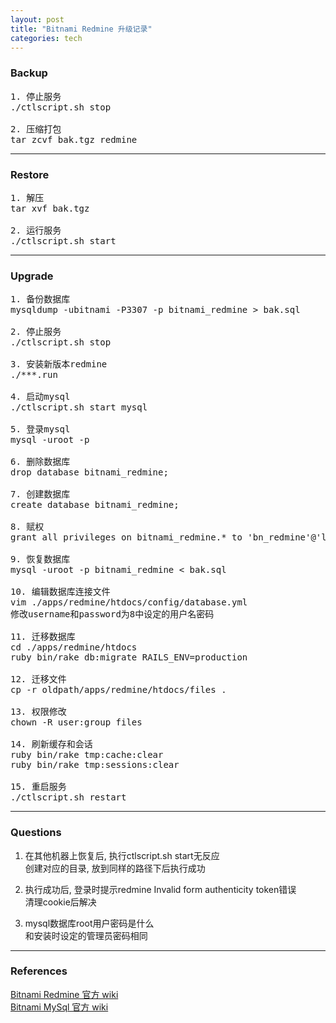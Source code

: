 ```yaml
---
layout: post
title: "Bitnami Redmine 升级记录"
categories: tech
---
```


### Backup
<pre>
1. 停止服务
./ctlscript.sh stop

2. 压缩打包
tar zcvf bak.tgz redmine
</pre>

---

### Restore
<pre>
1. 解压
tar xvf bak.tgz

2. 运行服务
./ctlscript.sh start
</pre>

---

### Upgrade
<pre>
1. 备份数据库
mysqldump -ubitnami -P3307 -p bitnami_redmine > bak.sql

2. 停止服务
./ctlscript.sh stop

3. 安装新版本redmine
./***.run

4. 启动mysql
./ctlscript.sh start mysql

5. 登录mysql
mysql -uroot -p

6. 删除数据库
drop database bitnami_redmine;

7. 创建数据库
create database bitnami_redmine;

8. 赋权
grant all privileges on bitnami_redmine.* to 'bn_redmine'@'localhost' identified by 'DATABASE_PASSWORD';

9. 恢复数据库
mysql -uroot -p bitnami_redmine < bak.sql

10. 编辑数据库连接文件
vim ./apps/redmine/htdocs/config/database.yml
修改username和password为8中设定的用户名密码

11. 迁移数据库
cd ./apps/redmine/htdocs
ruby bin/rake db:migrate RAILS_ENV=production

12. 迁移文件
cp -r oldpath/apps/redmine/htdocs/files .

13. 权限修改
chown -R user:group files

14. 刷新缓存和会话
ruby bin/rake tmp:cache:clear
ruby bin/rake tmp:sessions:clear

15. 重启服务
./ctlscript.sh restart
</pre>

---

### Questions
1. 在其他机器上恢复后, 执行ctlscript.sh start无反应  
创建对应的目录, 放到同样的路径下后执行成功  

2. 执行成功后, 登录时提示redmine Invalid form authenticity token错误  
清理cookie后解决  

3. mysql数据库root用户密码是什么  
和安装时设定的管理员密码相同  

---

### References
<a href='https://wiki.bitnami.com/Applications/BitNami_Redmine' target='blank'>Bitnami Redmine 官方 wiki</a>  
<a href='https://wiki.bitnami.com/Components/MySQL' target='blank'>Bitnami MySql 官方 wiki</a>  
